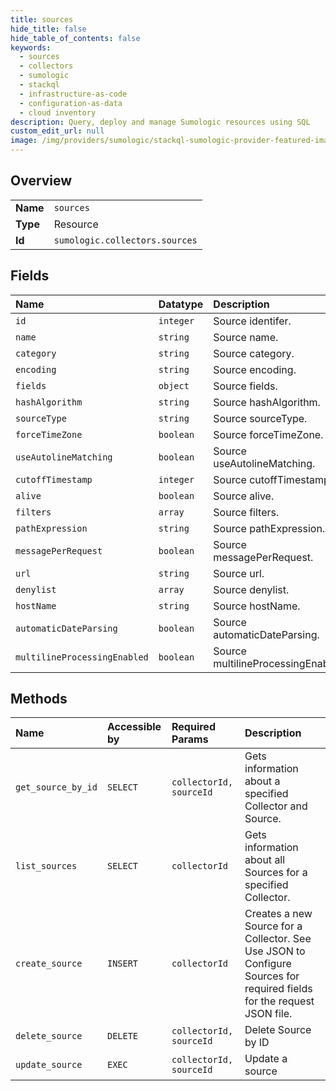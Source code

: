 ```yaml
---
title: sources
hide_title: false
hide_table_of_contents: false
keywords:
  - sources
  - collectors
  - sumologic    
  - stackql
  - infrastructure-as-code
  - configuration-as-data
  - cloud inventory
description: Query, deploy and manage Sumologic resources using SQL
custom_edit_url: null
image: /img/providers/sumologic/stackql-sumologic-provider-featured-image.png
---
```

  
    

## Overview
<table><tbody>
<tr><td><b>Name</b></td><td><code>sources</code></td></tr>
<tr><td><b>Type</b></td><td>Resource</td></tr>
<tr><td><b>Id</b></td><td><code>sumologic.collectors.sources</code></td></tr>
</tbody></table>

## Fields
| Name | Datatype | Description |
|:-----|:---------|:------------|
| `id` | `integer` | Source identifer. |
| `name` | `string` | Source name. |
| `category` | `string` | Source category. |
| `encoding` | `string` | Source encoding. |
| `fields` | `object` | Source fields. |
| `hashAlgorithm` | `string` | Source hashAlgorithm. |
| `sourceType` | `string` | Source sourceType. |
| `forceTimeZone` | `boolean` | Source forceTimeZone. |
| `useAutolineMatching` | `boolean` | Source useAutolineMatching. |
| `cutoffTimestamp` | `integer` | Source cutoffTimestamp. |
| `alive` | `boolean` | Source alive. |
| `filters` | `array` | Source filters. |
| `pathExpression` | `string` | Source pathExpression. |
| `messagePerRequest` | `boolean` | Source messagePerRequest. |
| `url` | `string` | Source url. |
| `denylist` | `array` | Source denylist. |
| `hostName` | `string` | Source hostName. |
| `automaticDateParsing` | `boolean` | Source automaticDateParsing. |
| `multilineProcessingEnabled` | `boolean` | Source multilineProcessingEnabled. |
## Methods
| Name | Accessible by | Required Params | Description |
|:-----|:--------------|:----------------|:------------|
| `get_source_by_id` | `SELECT` | `collectorId, sourceId` | Gets information about a specified Collector and Source. |
| `list_sources` | `SELECT` | `collectorId` | Gets information about all Sources for a specified Collector. |
| `create_source` | `INSERT` | `collectorId` | Creates a new Source for a Collector. See Use JSON to Configure Sources for required fields for the request JSON file. |
| `delete_source` | `DELETE` | `collectorId, sourceId` | Delete Source by ID |
| `update_source` | `EXEC` | `collectorId, sourceId` | Update a source |
